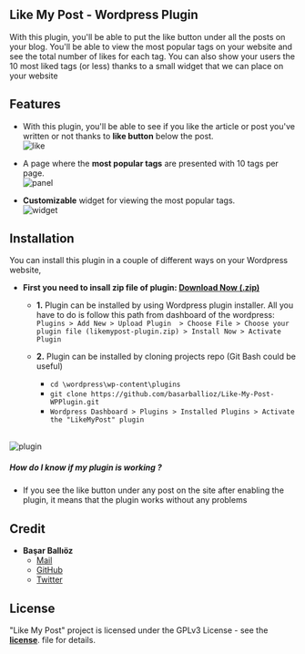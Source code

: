 ## Like My Post - Wordpress Plugin 
With this plugin, you'll be able to put the like button under all the posts on your blog. You'll be able to view the most popular tags on your website and see the total number of likes for each tag. You can also show your users the 10 most liked tags (or less) thanks to a small widget that we can place on your website



## Features
- With this plugin, you'll be able to see if you like the article or post you've written or not thanks to **like button** below the post. <br/> 
  ![like](https://user-images.githubusercontent.com/46977271/85457170-67dea880-b5a8-11ea-97a2-1d20a97e61fb.png)

- A page where the **most popular tags** are presented with 10 tags per page. <br/>
  ![panel](https://user-images.githubusercontent.com/46977271/85456712-eab33380-b5a7-11ea-84cf-5dc39338847a.png)
 
- **Customizable** widget for viewing the most popular tags. <br/>
  ![widget](https://user-images.githubusercontent.com/46977271/85456715-eab33380-b5a7-11ea-95d8-0b5e1d6348ef.png)




## Installation
You can install this plugin in a couple of different ways on your Wordpress website,

- **First you need to insall zip file of plugin: [Download Now (.zip)](https://github.com/basarballioz/Like-My-Post-WPPlugin/releases/download/V1.1/Like-My-Post-WPPlugin-master.zip)**

  - **1.** Plugin can be installed by using Wordpress plugin installer. All you have to do is follow this path from dashboard of the wordpress: `Plugins > Add New > Upload Plugin  > Choose File > Choose your plugin file (likemypost-plugin.zip) > Install Now > Activate Plugin`

  - **2.** Plugin can be installed by cloning projects repo (Git Bash could be useful) 
     - `cd \wordpress\wp-content\plugins`
     - `git clone https://github.com/basarballioz/Like-My-Post-WPPlugin.git`
	 - `Wordpress Dashboard > Plugins > Installed Plugins > Activate the "LikeMyPost" plugin`
	 <br/>

![plugin](https://user-images.githubusercontent.com/46977271/85456717-eb4bca00-b5a7-11ea-9795-dd9d43b10339.png)
##### **How do I know if my plugin is working** ?
- If you see the like button under any post on the site after enabling the plugin, it means that the plugin works without any problems




## Credit
- **Başar Ballıöz**  
  - [Mail](balliozbasar@gmail.com)
  - [GitHub](https://github.com/basarballioz)
  - [Twitter](https://twitter.com/basarballioz)



## License
"Like My Post" project is licensed under the GPLv3 License - see the **[license](https://github.com/basarballioz/Like-My-Post-WPPlugin/blob/master/LICENSE)**. file for details.




